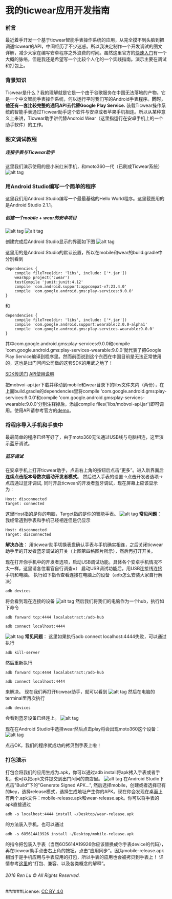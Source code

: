 # 我的ticwear应用开发指南
### 前言
最近着手开发一个基于ticwear智能手表操作系统的应用，从完全摸不到头脑到把调通ticwear的API，中间经历了不少迷惑。所以我决定制作一个开发调试的图文详解，减少大家在编写安卓程序之外浪费的时间。虽然这里官方的[快速入门](http://developer.chumenwenwen.com/v2/doc/ticwear/getting-started)有一个大概的脉络，但是我还是希望写一个比较个人化的一个实践指南。演示主要在调试和打包上。

### 背景知识
Ticwear是什么？我的理解就是它是一个由于谷歌服务在中国无法落地的产物。它是一个中文智能手表操作系统，何以运行平时我们写的Android手表程序。**同时，他还有一套比较完整的通讯API去代替Google Play Service.** 装载Ticwear操作系统的智能手表通过Ticwear助手这个软件与安卓或者苹果手机相连。所以从某种意义上来讲，Ticwear助手讲代替Android Wear（这里指运行在安卓手机上的一个助手软件）的工作。

### 图文调试教程
##### 连接手表与Ticwear助手
这里我们演示使用的是小米红米手机，和moto360一代（已刷成Ticwear系统）
![alt tag](https://github.com/kinglouisxviii/My-Ticwear-Kick-off-Guide/blob/master/tutorial_pics/8B1A9233-910F-4407-87E5-3AF18AEF35A9.jpg)

### 用Android Studio编写一个简单的程序
这里我们用Android Studio编写一个最最基础的Hello World程序。这里截图用的是Android Studio 2.1.1。

##### 创建一个mobile + wear的安卓项目
![alt tag](https://github.com/kinglouisxviii/My-Ticwear-Kick-off-Guide/blob/master/tutorial_pics/as_1.jpg)
![alt tag](https://github.com/kinglouisxviii/My-Ticwear-Kick-off-Guide/blob/master/tutorial_pics/as_2.jpg)

创建完成后Android Studio显示的界面如下图
![alt tag](https://github.com/kinglouisxviii/My-Ticwear-Kick-off-Guide/blob/master/tutorial_pics/as_3.png)

这里用的是Android Studio的默认设置，所以在mobile和wear的build.gradle中分别看到
```
dependencies {
    compile fileTree(dir: 'libs', include: ['*.jar'])
    wearApp project(':wear')
    testCompile 'junit:junit:4.12'
    compile 'com.android.support:appcompat-v7:23.4.0'
    compile 'com.google.android.gms:play-services:9.0.0'
}
```
和
```
dependencies {
    compile fileTree(dir: 'libs', include: ['*.jar'])
    compile 'com.google.android.support:wearable:2.0.0-alpha1'
    compile 'com.google.android.gms:play-services-wearable:9.0.0'
}
```
其中com.google.android.gms:play-services:9.0.0和compile 'com.google.android.gms:play-services-wearable:9.0.0'就代表了把Google Play Service编译到程序里。然而前面说到这个东西在中国目前是无法正常使用的，这也是出门问问公司做的这套SDK的用武之地了！

[SDK传送门](https://github.com/ticwear/sdk/raw/master/lib/mobvoi-api.jar)
[API使用说明](http://developer.chumenwenwen.com/v2/doc/ticwear/wearable-api)

把mobvoi-api.jar下载并移动到mobile和wear目录下的libs文件夹内（两份），在上面build.gradle的dependencies里将compile 'com.google.android.gms:play-services:9.0.0'和compile 'com.google.android.gms:play-services-wearable:9.0.0'分别注释掉后，添加compile files('libs/mobvoi-api.jar')即可调用。使用API请参考官方的[demo](https://github.com/ticwear/sdk/tree/master/sample/android-studio)。

### 将程序导入手机和手表中
最最简单的程序已经写好了，由于moto360无法通过USB线与电脑相连，这里演示蓝牙调试。
##### 蓝牙调试
在安卓手机上打开ticwear助手，点击右上角的按钮后点击“更多”。进入新界面后**连续点击版本号数次启动开发者模式**。
然后进入手表的设置->点击开发者选项->点击通过蓝牙调试, 同时开启ticwear的开发者蓝牙调试，现在屏幕上应该显示为：
```
Host: disconnected
Target: connected
```
这里Host指的是你的电脑，Target指的是你的智能手表。
![alt tag](https://github.com/kinglouisxviii/My-Ticwear-Kick-off-Guide/blob/master/tutorial_pics/9FF18EA7-E337-4EE3-9272-D1E0F942FB96.jpg)
**常见问题**：
我经常遇到手表和手机已经相连但是仍显示
```
Host: disconnected
Target: disconnected
```
**解决办法**：
用ticwear助手切换表盘确认手表与手机确实相连，之后关闭ticwear助手里的开发者蓝牙调试的开关（上图第四格图片所示），然后再打开开关。

现在打开你手机中的开发者选项，启动USB调试功能。具体各个安卓手机情况不太一样，这里请各位看官自行调查=）
启动USB调试功能后，用USB连接线连接手机和电脑。
执行如下指令查看连接在电脑上的设备（adb怎么安装大家自行解决）
```
adb devices
```
将会看到现在连接的设备
![alt tag](https://github.com/kinglouisxviii/My-Ticwear-Kick-off-Guide/blob/master/tutorial_pics/connect1.png)
然后我们将我们的电脑作为一个hub，执行如下命令
```
adb forward tcp:4444 localabstract:/adb-hub
```
```
adb connect localhost:4444
```
![alt tag](https://github.com/kinglouisxviii/My-Ticwear-Kick-off-Guide/blob/master/tutorial_pics/connect2.png)
**常见问题**：
这里如果执行adb connect localhost:4444失败，可以通过执行
```
adb kill-server
```
然后重新执行 
```
adb forward tcp:4444 localabstract:/adb-hub 
```
```
adb connect localhost:4444
```
来解决。
现在我们再打开ticwear助手，就可以看到
![alt tag](https://github.com/kinglouisxviii/My-Ticwear-Kick-off-Guide/blob/master/tutorial_pics/IMG_6018.jpg)
然后在电脑的terminal里再次执行
```
adb devices
```
会看到蓝牙设备已经连上。
![alt tag](https://github.com/kinglouisxviii/My-Ticwear-Kick-off-Guide/blob/master/tutorial_pics/connect3.png)

现在在Android Studio中选择wear然后点击play将会出现moto360这个设备：
![alt tag](https://github.com/kinglouisxviii/My-Ticwear-Kick-off-Guide/blob/master/tutorial_pics/connect4.png)

点击OK，我们的程序就成功的拷贝到手表上啦！

### 打包演示
打包会将我们的应用生成为.apk，你可以通过adb install将apk拷入手表或者手机，也可以把apk文件提交到出门问问的商店里。
![alt tag](https://github.com/kinglouisxviii/My-Ticwear-Kick-off-Guide/blob/master/tutorial_pics/publish.jpg)
在Android Studio下点击"Build"下的"Generate Signed APK...", 然后选择mobile，创建或者选择已有的key，选择release模式，选择生成地址产生你的APK。现在你会发现在桌面上有两个.apk文件：mobile-release.apk和wear-release.apk。你可以将手表的apk直接通过
```
adb -s localhost:4444 install ~/Desktop/wear-release.apk
```
的方法装入手机，也可以通过
```
adb -s 6O5614A19926 install ~/Desktop/mobile-release.apk
```
的指令把包装入手表（当然6O5614A19926你应该替换成你手表device的代码），再在ticwear助手点击右上角的按钮，点击“应用同步”。因为mobile-release.apk相当于是手机应用与手表应用的打包，所以手表的应用也会被拷贝到手表上！
详情参考[这里](http://developer.chumenwenwen.com/v2/doc/ticwear/gms-compat)的“打包、兼容、以及各类概念的解释”。

###### 2016 Ren Lu © All Rights Reserved.
######License: [CC BY 4.0](https://creativecommons.org/licenses/by/4.0/legalcode)

